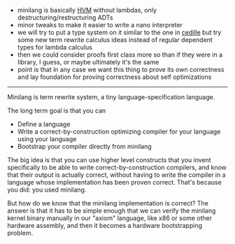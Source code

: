 - minilang is basically [HVM]() without lambdas, only destructuring/restructuring ADTs
- minor tweaks to make it easier to write a nano interpreter
- we will try to put a type system on it similar to the one in [cedille]() but try some new term rewrite calculus ideas instead of regular dependent types for lambda calculus
- then we could consider proofs first class more so than if they were in a library, I guess, or maybe ultimately it's the same
- point is that in any case we want this thing to prove its own correctness and lay foundation for proving correctness about self optimizations

---

Minilang is term rewrite system, a tiny language-specification language.

The long term goal is that you can
- Define a language
- Write a correct-by-construction optimizing compiler for your language using your language
- Bootstrap your compiler directly from minilang

The big idea is that you can use higher level constructs that you invent specifically to be able
to write correct-by-construction compilers, and know that their output is actually correct,
without having to write the compiler in a language whose implementation has been proven correct.
That's because you did: you used minilang.

But how do we know that the minilang implementation is correct? The answer is that it has to be
simple enough that we can verify the minilang kernel binary manually in our "axiom" language, like x86
or some other hardware assembly, and then it becomes a hardware bootstrapping problem.

